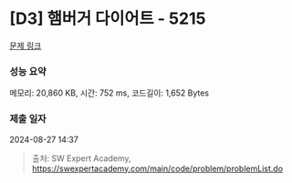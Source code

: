 # [D3] 햄버거 다이어트 - 5215 

[문제 링크](https://swexpertacademy.com/main/code/problem/problemDetail.do?contestProbId=AWT-lPB6dHUDFAVT) 

### 성능 요약

메모리: 20,860 KB, 시간: 752 ms, 코드길이: 1,652 Bytes

### 제출 일자

2024-08-27 14:37



> 출처: SW Expert Academy, https://swexpertacademy.com/main/code/problem/problemList.do